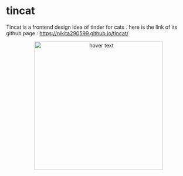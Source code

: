 # tincat
Tincat is a frontend design idea of tinder for cats .
here is the link of its github page : https://nikita290599.github.io/tincat/
<p align="center">
  <img src="your_relative_path_here" width="350" title="hover text">
</p>
